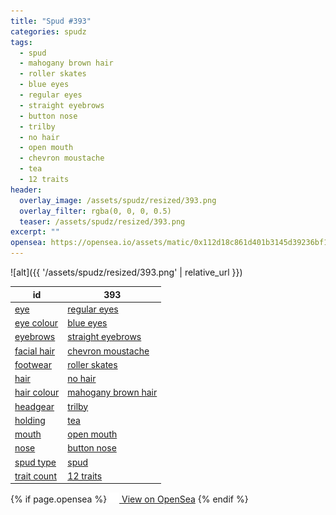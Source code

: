 ```yaml
---
title: "Spud #393"
categories: spudz
tags:
  - spud
  - mahogany brown hair
  - roller skates
  - blue eyes
  - regular eyes
  - straight eyebrows
  - button nose
  - trilby
  - no hair
  - open mouth
  - chevron moustache
  - tea
  - 12 traits
header:
  overlay_image: /assets/spudz/resized/393.png
  overlay_filter: rgba(0, 0, 0, 0.5)
  teaser: /assets/spudz/resized/393.png
excerpt: ""
opensea: https://opensea.io/assets/matic/0x112d18c861d401b3145d39236bf149f01e18beed/393
---
```

![alt]({{ '/assets/spudz/resized/393.png' | relative_url }})

| id | 393 |
|-|-|
| <a href="/traits/eye/#trait-type">eye</a> | <a href="/traits/eye/regular-eyes/1/#trait">regular eyes</a> |
| <a href="/traits/eye-colour/#trait-type">eye colour</a> | <a href="/traits/eye-colour/blue-eyes/1/#trait">blue eyes</a> |
| <a href="/traits/eyebrows/#trait-type">eyebrows</a> | <a href="/traits/eyebrows/straight-eyebrows/1/#trait">straight eyebrows</a> |
| <a href="/traits/facial-hair/#trait-type">facial hair</a> | <a href="/traits/facial-hair/chevron-moustache/1/#trait">chevron moustache</a> |
| <a href="/traits/footwear/#trait-type">footwear</a> | <a href="/traits/footwear/roller-skates/1/#trait">roller skates</a> |
| <a href="/traits/hair/#trait-type">hair</a> | <a href="/traits/hair/no-hair/1/#trait">no hair</a> |
| <a href="/traits/hair-colour/#trait-type">hair colour</a> | <a href="/traits/hair-colour/mahogany-brown-hair/1/#trait">mahogany brown hair</a> |
| <a href="/traits/headgear/#trait-type">headgear</a> | <a href="/traits/headgear/trilby/1/#trait">trilby</a> |
| <a href="/traits/holding/#trait-type">holding</a> | <a href="/traits/holding/tea/1/#trait">tea</a> |
| <a href="/traits/mouth/#trait-type">mouth</a> | <a href="/traits/mouth/open-mouth/1/#trait">open mouth</a> |
| <a href="/traits/nose/#trait-type">nose</a> | <a href="/traits/nose/button-nose/1/#trait">button nose</a> |
| <a href="/traits/spud-type/#trait-type">spud type</a> | <a href="/traits/spud-type/spud/1/#trait">spud</a> |
| <a href="/traits/trait-count/#trait-type">trait count</a> | <a href="/traits/trait-count/12-traits/1/#trait">12 traits</a> |

{% if page.opensea %}
<a href="{{page.opensea}}" class="btn btn--info" onclick="window.open(this.href, '_blank'); return false;"><img src="/assets/images/opensea.svg" width="16px"><span>  View on OpenSea</span></a>
{% endif %}

